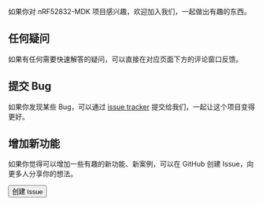 
如果你对 nRF52832-MDK 项目感兴趣，欢迎加入我们，一起做出有趣的东西。

## 任何疑问

如果有任何需要快速解答的疑问，可以直接在对应页面下方的评论窗口反馈。

## 提交 Bug

如果你发现某些 Bug，可以通过 [issue tracker](https://github.com/makerdiary/nrf52832-mdk/issues) 提交给我们，一起让这个项目变得更好。

## 增加新功能

如果你觉得可以增加一些有趣的新功能、新案例，可以在 GitHub 创建 Issue，向更多人分享你的想法。

<a href="https://github.com/makerdiary/nrf52832-mdk/issues/new"><button data-md-color-primary="marsala"><i class="fa fa-github"></i> 创建 Issue</button></a>

